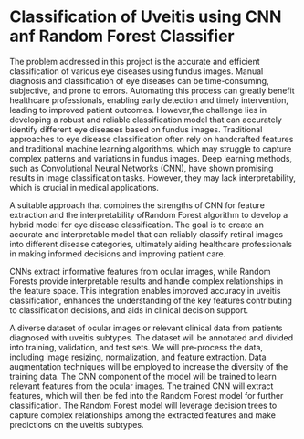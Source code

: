 # Classification of Uveitis using CNN anf Random Forest Classifier

The problem addressed in this project is the accurate and efficient
classification of various eye diseases using fundus images. Manual
diagnosis and classification of eye diseases can be time-consuming,
subjective, and prone to errors. Automating this process can greatly benefit
healthcare professionals, enabling early detection and timely intervention,
leading to improved patient outcomes. However,the challenge lies in
developing a robust and reliable classification model that can accurately
identify different eye diseases based on fundus images.
Traditional approaches to eye disease classification often rely on
handcrafted features and traditional machine learning algorithms, which
may struggle to capture complex patterns and variations in fundus images.
Deep learning methods, such as Convolutional Neural Networks (CNN),
have shown promising results in image classification tasks. However, they
may lack interpretability, which is crucial in medical applications.

A suitable approach that combines the strengths of CNN for feature extraction and the
interpretability ofRandom Forest algorithm to develop a hybrid model for
eye disease classification. The goal is to create an accurate and
interpretable model that can reliably classify retinal images into different
disease categories, ultimately aiding healthcare professionals in making
informed decisions and improving patient care.

CNNs extract informative features from ocular images, while Random Forests provide
interpretable results and handle complex relationships in the feature space.
This integration enables improved accuracy in uveitis classification,
enhances the understanding of the key features contributing to
classification decisions, and aids in clinical decision support.

 A diverse dataset of ocular images or relevant clinical data from patients diagnosed with uveitis
subtypes. The dataset will be annotated and divided into training,
validation, and test sets. We will pre-process the data, including image
resizing, normalization, and feature extraction. Data augmentation
techniques will be employed to increase the diversity of the training data.
The CNN component of the model will be trained to learn relevant features
from the ocular images. The trained CNN will extract features, which will
then be fed into the Random Forest model for further classification. The
Random Forest model will leverage decision trees to capture complex
relationships among the extracted features and make predictions on the
uveitis subtypes.


